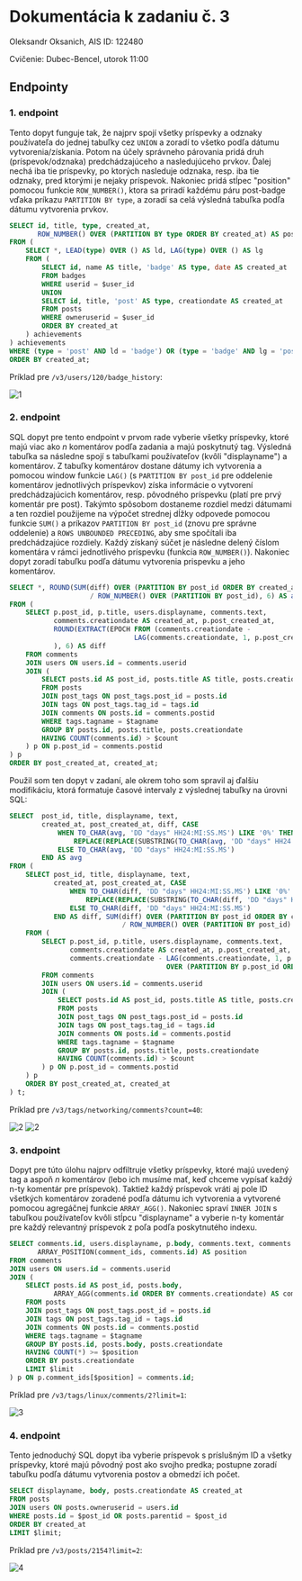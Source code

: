 # Dokumentácia k zadaniu č. 3
Oleksandr Oksanich, AIS ID: 122480

Cvičenie: Dubec-Bencel, utorok 11:00
## Endpointy
### 1. endpoint
Tento dopyt funguje tak, že najprv spojí všetky príspevky a odznaky používateľa do jednej tabuľky cez `UNION` a zoradí to všetko podľa dátumu vytvorenia/získania. Potom na účely správneho párovania pridá druh (príspevok/odznaka) predchádzajúceho a nasledujúceho prvkov. Ďalej nechá iba tie príspevky, po ktorých nasleduje odznaka, resp. iba tie odznaky, pred ktorými je nejaky príspevok. Nakoniec pridá stĺpec "position" pomocou funkcie `ROW_NUMBER()`, ktora sa priradí každému páru post-badge vďaka príkazu `PARTITION BY type`, a zoradí sa celá výsledná tabuľka podľa dátumu vytvorenia prvkov.
```sql
SELECT id, title, type, created_at,
       ROW_NUMBER() OVER (PARTITION BY type ORDER BY created_at) AS position
FROM (
    SELECT *, LEAD(type) OVER () AS ld, LAG(type) OVER () AS lg
    FROM (
        SELECT id, name AS title, 'badge' AS type, date AS created_at
        FROM badges
        WHERE userid = $user_id
        UNION
        SELECT id, title, 'post' AS type, creationdate AS created_at
        FROM posts
        WHERE owneruserid = $user_id
        ORDER BY created_at
    ) achievements
) achievements
WHERE (type = 'post' AND ld = 'badge') OR (type = 'badge' AND lg = 'post')
ORDER BY created_at;
```
Príklad pre `/v3/users/120/badge_history`:

![1](examples/1.png)
### 2. endpoint
SQL dopyt pre tento endpoint v prvom rade vyberie všetky príspevky, ktoré majú viac ako _n_ komentárov podľa zadania a majú poskytnutý tag. Výsledná tabuľka sa následne spojí s tabuľkami používateľov (kvôli "displayname") a komentárov. Z tabuľky komentárov dostane dátumy ich vytvorenia a pomocou window funkcie `LAG()` (s `PARTITION BY post_id` pre oddelenie komentárov jednotlivých príspevkov) získa informácie o vytvorení predchádzajúcich komentárov, resp. pôvodného príspevku (platí pre prvý komentár pre post). Takýmto spôsobom dostaneme rozdiel medzi dátumami a ten rozdiel použijeme na výpočet strednej dĺžky odpovede pomocou funkcie `SUM()` a príkazov `PARTITION BY post_id` (znovu pre správne oddelenie) a `ROWS UNBOUNDED PRECEDING`, aby sme spočítali iba predchádzajúce rozdiely. Každý získaný súčet je následne delený číslom komentára v rámci jednotlivého príspevku (funkcia `ROW_NUMBER()`). Nakoniec dopyt zoradí tabuľku podľa dátumu vytvorenia prispevku a jeho komentárov.
```sql
SELECT *, ROUND(SUM(diff) OVER (PARTITION BY post_id ORDER BY created_at ROWS UNBOUNDED PRECEDING)
                    / ROW_NUMBER() OVER (PARTITION BY post_id), 6) AS avg
FROM (
    SELECT p.post_id, p.title, users.displayname, comments.text,
           comments.creationdate AS created_at, p.post_created_at,
           ROUND(EXTRACT(EPOCH FROM (comments.creationdate -
                               LAG(comments.creationdate, 1, p.post_created_at) OVER (PARTITION BY p.post_id ORDER BY comments.creationdate))
           ), 6) AS diff
    FROM comments
    JOIN users ON users.id = comments.userid
    JOIN (
        SELECT posts.id AS post_id, posts.title AS title, posts.creationdate AS post_created_at
        FROM posts
        JOIN post_tags ON post_tags.post_id = posts.id
        JOIN tags ON post_tags.tag_id = tags.id
        JOIN comments ON posts.id = comments.postid
        WHERE tags.tagname = $tagname
        GROUP BY posts.id, posts.title, posts.creationdate
        HAVING COUNT(comments.id) > $count
    ) p ON p.post_id = comments.postid
) p
ORDER BY post_created_at, created_at;
```
Použil som ten dopyt v zadaní, ale okrem toho som spravil aj ďalšiu modifikáciu, ktorá formatuje časové intervaly z výslednej tabuľky na úrovni SQL:
```sql
SELECT  post_id, title, displayname, text,
        created_at, post_created_at, diff, CASE
            WHEN TO_CHAR(avg, 'DD "days" HH24:MI:SS.MS') LIKE '0%' THEN
                REPLACE(REPLACE(SUBSTRING(TO_CHAR(avg, 'DD "days" HH24:MI:SS.MS'), 2), '1 days ', '1 day '), '0 days ', '')
            ELSE TO_CHAR(avg, 'DD "days" HH24:MI:SS.MS')
        END AS avg
FROM (
    SELECT post_id, title, displayname, text,
           created_at, post_created_at, CASE
               WHEN TO_CHAR(diff, 'DD "days" HH24:MI:SS.MS') LIKE '0%' THEN
                   REPLACE(REPLACE(SUBSTRING(TO_CHAR(diff, 'DD "days" HH24:MI:SS.MS'), 2), '1 days ', '1 day '), '0 days ', '')
               ELSE TO_CHAR(diff, 'DD "days" HH24:MI:SS.MS')
           END AS diff, SUM(diff) OVER (PARTITION BY post_id ORDER BY created_at ROWS UNBOUNDED PRECEDING)
                            / ROW_NUMBER() OVER (PARTITION BY post_id) AS avg
    FROM (
        SELECT p.post_id, p.title, users.displayname, comments.text,
               comments.creationdate AS created_at, p.post_created_at,
               comments.creationdate - LAG(comments.creationdate, 1, p.post_created_at)
                                       OVER (PARTITION BY p.post_id ORDER BY comments.creationdate) AS diff
        FROM comments
        JOIN users ON users.id = comments.userid
        JOIN (
            SELECT posts.id AS post_id, posts.title AS title, posts.creationdate AS post_created_at
            FROM posts
            JOIN post_tags ON post_tags.post_id = posts.id
            JOIN tags ON post_tags.tag_id = tags.id
            JOIN comments ON posts.id = comments.postid
            WHERE tags.tagname = $tagname
            GROUP BY posts.id, posts.title, posts.creationdate
            HAVING COUNT(comments.id) > $count
        ) p ON p.post_id = comments.postid
    ) p
    ORDER BY post_created_at, created_at
) t;
```
Príklad pre `/v3/tags/networking/comments?count=40`:

![2](examples/2.1.png)
![2](examples/2.2.png)
### 3. endpoint
Dopyt pre túto úlohu najprv odfiltruje všetky príspevky, ktoré majú uvedený tag a aspoň _n_ komentárov (lebo ich musíme mať, keď chceme vypísať každý n-ty komentár pre príspevok). Taktiež každý príspevok vráti aj pole ID všetkých komentárov zoradené podľa dátumu ich vytvorenia a vytvorené pomocou agregáčnej funkcie `ARRAY_AGG()`. Nakoniec spraví `INNER JOIN` s tabuľkou používateľov kvôli stĺpcu "displayname" a vyberie n-ty komentár pre každý relevantný príspevok z poľa podľa poskytnutého indexu.
```sql
SELECT comments.id, users.displayname, p.body, comments.text, comments.score,
       ARRAY_POSITION(comment_ids, comments.id) AS position
FROM comments
JOIN users ON users.id = comments.userid
JOIN (
    SELECT posts.id AS post_id, posts.body,
           ARRAY_AGG(comments.id ORDER BY comments.creationdate) AS comment_ids
    FROM posts
    JOIN post_tags ON post_tags.post_id = posts.id
    JOIN tags ON post_tags.tag_id = tags.id
    JOIN comments ON posts.id = comments.postid
    WHERE tags.tagname = $tagname
    GROUP BY posts.id, posts.body, posts.creationdate
    HAVING COUNT(*) >= $position
    ORDER BY posts.creationdate
    LIMIT $limit
) p ON p.comment_ids[$position] = comments.id;
```
Príklad pre `/v3/tags/linux/comments/2?limit=1`:

![3](examples/3.png)
### 4. endpoint
Tento jednoduchý SQL dopyt iba vyberie príspevok s príslušným ID a všetky príspevky, ktoré majú pôvodný post ako svojho predka; postupne zoradí tabuľku podľa dátumu vytvorenia postov a obmedzí ich počet.
```sql
SELECT displayname, body, posts.creationdate AS created_at
FROM posts
JOIN users ON posts.owneruserid = users.id
WHERE posts.id = $post_id OR posts.parentid = $post_id
ORDER BY created_at
LIMIT $limit;
```
Príklad pre `/v3/posts/2154?limit=2`:

![4](examples/4.png)